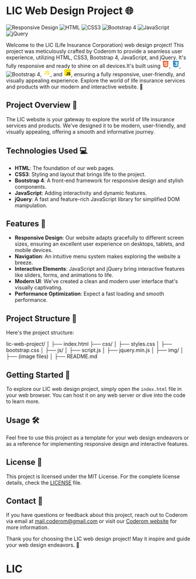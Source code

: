 ﻿# LIC Web Design Project 🌐

![Responsive Design](https://img.shields.io/badge/Responsive-Yes-4BC51D)
![HTML](https://img.shields.io/badge/HTML-5-E34F26)
![CSS3](https://img.shields.io/badge/CSS-3-1572B6)
![Bootstrap 4](https://img.shields.io/badge/Bootstrap-4-563D7C)
![JavaScript](https://img.shields.io/badge/JavaScript-ES6-F7DF1E)
![jQuery](https://img.shields.io/badge/jQuery-3-0769AD)

Welcome to the LIC (Life Insurance Corporation) web design project! This project was meticulously crafted by Coderom to provide a seamless user experience, utilizing HTML, CSS3, Bootstrap 4, JavaScript, and jQuery. It's fully responsive and ready to shine on all devices.It's built using <img src="https://raw.githubusercontent.com/vscode-icons/vscode-icons/master/icons/file_type_html.svg" alt="HTML5" width="20">, <img src="https://raw.githubusercontent.com/vscode-icons/vscode-icons/master/icons/file_type_css.svg" alt="CSS3" width="20">, <img src="https://raw.githubusercontent.com/vscode-icons/vscode-icons/master/icons/file_type_bootstrap.svg" alt="Bootstrap 4" width="20">, <img src="https://raw.githubusercontent.com/vscode-icons/vscode-icons/master/icons/file_type_js.svg" alt="JavaScript" width="20">, and <img src="https://raw.githubusercontent.com/vscode-icons/vscode-icons/master/icons/file_type_js_official.svg" alt="jQuery" width="20">, ensuring a fully responsive, user-friendly, and visually appealing experience. Explore the world of life insurance services and products with our modern and interactive website. 🚀

## Project Overview 🚀

The LIC website is your gateway to explore the world of life insurance services and products. We've designed it to be modern, user-friendly, and visually appealing, offering a smooth and informative journey.

## Technologies Used 💻

- **HTML**: The foundation of our web pages.
- **CSS3**: Styling and layout that brings life to the project.
- **Bootstrap 4**: A front-end framework for responsive design and stylish components.
- **JavaScript**: Adding interactivity and dynamic features.
- **jQuery**: A fast and feature-rich JavaScript library for simplified DOM manipulation.

## Features 🌟

- **Responsive Design**: Our website adapts gracefully to different screen sizes, ensuring an excellent user experience on desktops, tablets, and mobile devices.
- **Navigation**: An intuitive menu system makes exploring the website a breeze.
- **Interactive Elements**: JavaScript and jQuery bring interactive features like sliders, forms, and animations to life.
- **Modern UI**: We've created a clean and modern user interface that's visually captivating.
- **Performance Optimization**: Expect a fast loading and smooth performance.

## Project Structure 📂

Here's the project structure:

lic-web-project/
│
├── index.html
├── css/
│ ├── styles.css
│ ├── bootstrap.css
│
├── js/
│ ├── script.js
│ ├── jquery.min.js
│
├── img/
│ ├── (image files)
│
├── README.md

## Getting Started 🚦

To explore our LIC web design project, simply open the `index.html` file in your web browser. You can host it on any web server or dive into the code to learn more.

## Usage 🛠️

Feel free to use this project as a template for your web design endeavors or as a reference for implementing responsive design and interactive features.

## License 📜

This project is licensed under the MIT License. For the complete license details, check the [LICENSE](LICENSE) file.

## Contact 📧

If you have questions or feedback about this project, reach out to Coderom via email at mail.coderom@gmail.com or visit our [Coderom website](https://coderom.databoltahai.in/) for more information.

Thank you for choosing the LIC web design project! May it inspire and guide your web design endeavors. 🌟
# LIC

